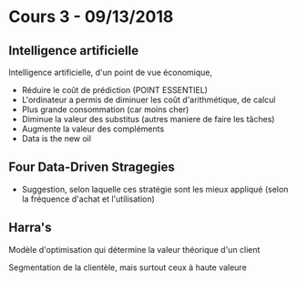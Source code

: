 # Cours 3 - 09/13/2018

## Intelligence artificielle 

Intelligence artificielle, d'un point de vue économique, 
* Réduire le coût de prédiction (POINT ESSENTIEL)
* L'ordinateur a permis de diminuer les coût d'arithmétique, de calcul
* Plus grande consommation (car moins cher)
* Diminue la valeur des substitus (autres maniere de faire les tâches)
* Augmente la valeur des compléments 
* Data is the new oil 

## Four Data-Driven Stragegies 

* Suggestion, selon laquelle ces stratégie sont les mieux appliqué (selon la fréquence d'achat et l'utilisation)

## Harra's

Modèle d'optimisation qui détermine la valeur théorique d'un client

Segmentation de la clientèle, mais surtout ceux à haute valeure

